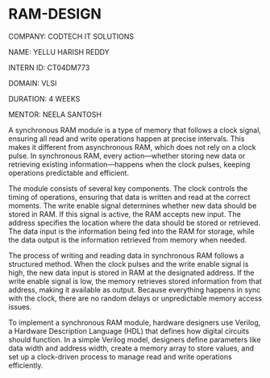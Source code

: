 # RAM-DESIGN
COMPANY: CODTECH IT SOLUTIONS

NAME: YELLU HARISH REDDY

INTERN ID: CT04DM773

DOMAIN: VLSI

DURATION: 4 WEEKS

MENTOR: NEELA SANTOSH



A synchronous RAM module is a type of memory that follows a clock signal, ensuring all read and write operations happen at precise intervals. This makes it different from asynchronous RAM, which does not rely on a clock pulse. In synchronous RAM, every action—whether storing new data or retrieving existing information—happens when the clock pulses, keeping operations predictable and efficient.

The module consists of several key components. The clock controls the timing of operations, ensuring that data is written and read at the correct moments. The write enable signal determines whether new data should be stored in RAM. If this signal is active, the RAM accepts new input. The address specifies the location where the data should be stored or retrieved. The data input is the information being fed into the RAM for storage, while the data output is the information retrieved from memory when needed.

The process of writing and reading data in synchronous RAM follows a structured method. When the clock pulses and the write enable signal is high, the new data input is stored in RAM at the designated address. If the write enable signal is low, the memory retrieves stored information from that address, making it available as output. Because everything happens in sync with the clock, there are no random delays or unpredictable memory access issues.

To implement a synchronous RAM module, hardware designers use Verilog, a Hardware Description Language (HDL) that defines how digital circuits should function. In a simple Verilog model, designers define parameters like data width and address width, create a memory array to store values, and set up a clock-driven process to manage read and write operations efficiently.
